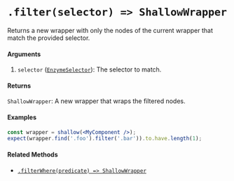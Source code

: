 # `.filter(selector) => ShallowWrapper`

Returns a new wrapper with only the nodes of the current wrapper that match the provided selector.


#### Arguments

1. `selector` ([`EnzymeSelector`](../selector.md)): The selector to match.



#### Returns

`ShallowWrapper`: A new wrapper that wraps the filtered nodes.



#### Examples

```jsx
const wrapper = shallow(<MyComponent />);
expect(wrapper.find('.foo').filter('.bar')).to.have.length(1);
```

#### Related Methods

- [`.filterWhere(predicate) => ShallowWrapper`](filterWhere.md)
